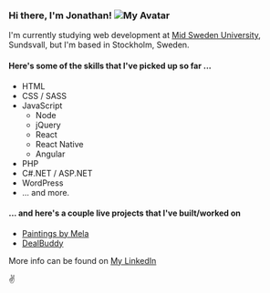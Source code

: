 
### Hi there, I'm Jonathan!                                                                                    ![My Avatar](https://avatars3.githubusercontent.com/u/54796213?v=4) 

I'm currently studying web development at [Mid Sweden University][miun], Sundsvall, but I'm based in Stockholm, Sweden.

#### Here's some of the skills that I've picked up so far ...
* HTML
* CSS / SASS
* JavaScript
  * Node
  * jQuery
  * React
  * React Native
  * Angular
* PHP
* C#.NET / ASP.NET
* WordPress
* ... and more. 

#### ... and here's a couple live projects that I've built/worked on
* [Paintings by Mela](https://paintingsbymela.se)
* [DealBuddy](https://dealbuddy.ai)

More info can be found on [My LinkedIn][linked]

:v:

<!-- Links -->
[miun]: https://www.miun.se/en/
[linked]: https://www.linkedin.com/in/jonathan-laasonen-974aa617a/
